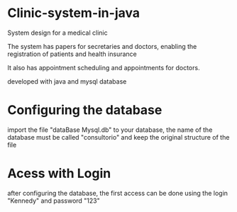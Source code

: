 # Clinic-system-in-java
System design for a medical clinic<p>
The system has papers for secretaries and doctors, enabling the registration of patients and health insurance<p>
It also has appointment scheduling and appointments for doctors.
<p>
developed with java and mysql database<p>

# Configuring the database

import the file "dataBase Mysql.db" to your database, the name of the database must be called "consultorio" and keep the original structure of the file<p>

# Acess with Login

after configuring the database, the first access can be done using the login "Kennedy" and password "123"

